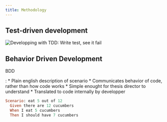 ```yaml
---
title: Methodology
---
```



Test-driven development
-----------------------

![Developping with TDD: Write test, see it fail](session03/figures/tdd)


Behavior Driven Development
---------------------------

<div align="left">
BDD

:    * Plain english description of scenario
     * Communicates behavior of code, rather than how code works
     * Simple enought for thesis director to understand
     * Translated to code internally by developper
</div>

``` ruby
Scenario: eat 5 out of 12
  Given there are 12 cucumbers
  When I eat 5 cucumbers
  Then I should have 7 cucumbers
```
